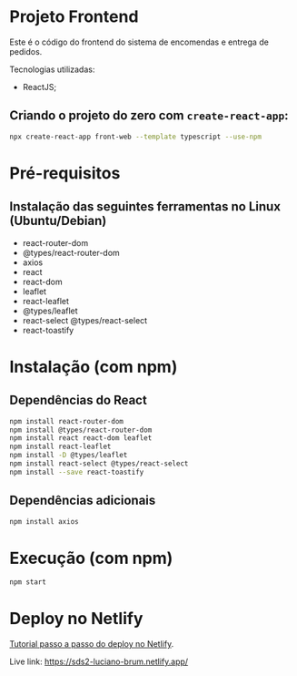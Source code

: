 # Projeto Frontend

Este é o código do frontend do sistema de encomendas e entrega de pedidos. 

Tecnologias utilizadas:

- ReactJS;

## Criando o projeto do zero com `create-react-app`:

```bash
npx create-react-app front-web --template typescript --use-npm
```

# Pré-requisitos

## Instalação das seguintes ferramentas no Linux (Ubuntu/Debian)

- react-router-dom
- @types/react-router-dom
- axios
- react 
- react-dom 
- leaflet
- react-leaflet
- @types/leaflet
- react-select @types/react-select
- react-toastify

# Instalação (com npm)

## Dependências do React

```bash 
npm install react-router-dom
npm install @types/react-router-dom
npm install react react-dom leaflet
npm install react-leaflet
npm install -D @types/leaflet
npm install react-select @types/react-select
npm install --save react-toastify
```

## Dependências adicionais

```bash 
npm install axios
```

# Execução (com npm)

```bash 
npm start
```

# Deploy no Netlify

[Tutorial passo a passo do deploy no Netlify](https://www.netlify.com/blog/2016/09/29/a-step-by-step-guide-deploying-on-netlify/).

Live link: https://sds2-luciano-brum.netlify.app/